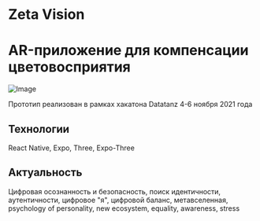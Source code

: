 # Zeta Vision
# AR-приложение для компенсации цветовосприятия

![Image](./assets/zeta-vision.gif)

Прототип реализован в рамках хакатона Datatanz 4-6 ноября 2021 года

## Технологии 

React Native, Expo, Three, Expo-Three

## Актуальность

Цифровая осознанность и безопасность, поиск идентичности, аутентичности, цифровое "я", цифровой баланс, метавселенная, psychology of personality, new ecosystem, equality, awareness, stress
